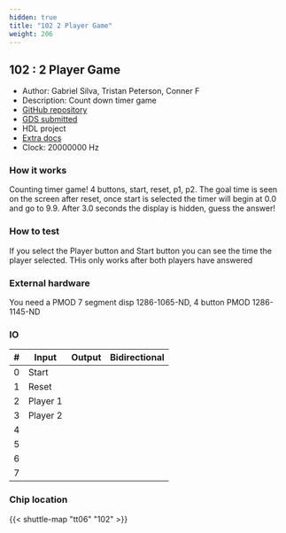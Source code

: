 ```yaml
---
hidden: true
title: "102 2 Player Game"
weight: 206
---
```


## 102 : 2 Player Game

* Author:  Gabriel Silva, Tristan Peterson, Conner F
* Description: Count down timer game
* [GitHub repository](https://github.com/gabejessil/tt06-verilog-template)
* [GDS submitted](https://github.com/gabejessil/tt06-verilog-template/actions/runs/8207313067)
* HDL project
* [Extra docs](None)
* Clock: 20000000 Hz

<!---

This file is used to generate your project datasheet. Please fill in the information below and delete any unused
sections.

You can also include images in this folder and reference them in the markdown. Each image must be less than
512 kb in size, and the combined size of all images must be less than 1 MB.
-->


### How it works

Counting timer game! 4 buttons, start, reset, p1, p2. The goal time is seen on the screen after reset, once start is selected the timer will begin at 0.0 and go to 9.9. After 3.0 seconds the display is hidden, guess the answer!

### How to test

If you select the Player button and Start button you can see the time the player selected. THis only works after both players have answered

### External hardware

You need a PMOD 7 segment disp 1286-1065-ND, 4 button  PMOD 1286-1145-ND


### IO

| # | Input          | Output         | Bidirectional   |
| - | -------------- | -------------- | --------------- |
| 0 | Start |  |  |
| 1 | Reset |  |  |
| 2 | Player 1 |  |  |
| 3 | Player 2 |  |  |
| 4 |  |  |  |
| 5 |  |  |  |
| 6 |  |  |  |
| 7 |  |  |  |

### Chip location

{{< shuttle-map "tt06" "102" >}}

